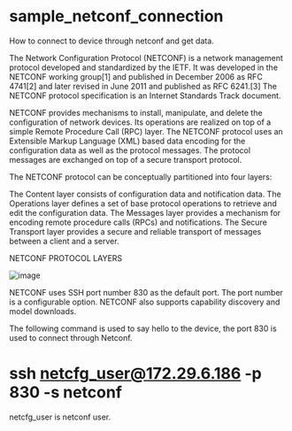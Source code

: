 # sample_netconf_connection
How to connect to device through netconf and get data. 

The Network Configuration Protocol (NETCONF) is a network management protocol developed and standardized by the IETF. It was developed in the NETCONF working group[1] and published in December 2006 as RFC 4741[2] and later revised in June 2011 and published as RFC 6241.[3] The NETCONF protocol specification is an Internet Standards Track document.

NETCONF provides mechanisms to install, manipulate, and delete the configuration of network devices. Its operations are realized on top of a simple Remote Procedure Call (RPC) layer. The NETCONF protocol uses an Extensible Markup Language (XML) based data encoding for the configuration data as well as the protocol messages. The protocol messages are exchanged on top of a secure transport protocol.

The NETCONF protocol can be conceptually partitioned into four layers:

The Content layer consists of configuration data and notification data.
The Operations layer defines a set of base protocol operations to retrieve and edit the configuration data.
The Messages layer provides a mechanism for encoding remote procedure calls (RPCs) and notifications.
The Secure Transport layer provides a secure and reliable transport of messages between a client and a server.

NETCONF PROTOCOL LAYERS

![image](https://user-images.githubusercontent.com/94804863/160762208-6150387f-2d54-4f82-805e-416449017a5e.png)

NETCONF uses SSH port number 830 as the default port. The port number is a configurable option. NETCONF also supports capability discovery and model downloads. 

The following command is used to say hello to the device, the port 830 is used to connect through Netconf. 



# ssh netcfg_user@172.29.6.186 -p 830 -s  netconf 

netcfg_user is netconf user. 
